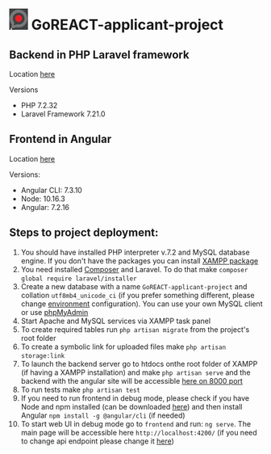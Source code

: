 # ![goreact.png](goreact.png)  GoREACT-applicant-project

## Backend in PHP Laravel framework

Location [here](backend)

Versions
* PHP 7.2.32
* Laravel Framework 7.21.0

## Frontend in Angular

Location [here](frontend)

Versions:
* Angular CLI: 7.3.10
* Node: 10.16.3
* Angular: 7.2.16

## Steps to project deployment:
1) You should have installed PHP interpreter v.7.2 and MySQL database engine. If you don't have the packages you can install [XAMPP package](https://www.apachefriends.org/download.html)
2) You need installed [Composer](https://getcomposer.org/download/) and Laravel. To do that make `composer global require laravel/installer`
3) Create a new database with a name `GoREACT-applicant-project` and collation `utf8mb4_unicode_ci` (if you prefer something different, please change [environment](backend/.env#L10) configuration). You can use your own MySQL client or use [phpMyAdmin](http://localhost/phpmyadmin/)
4) Start Apache and MySQL services via XAMPP task panel
5) To create required tables run `php artisan migrate` from the project's root folder
6) To create a symbolic link for uploaded files make `php artisan storage:link`
7) To launch the backend server go to htdocs onthe root folder of XAMPP (if having a XAMPP installation) and make `php artisan serve` and the backend with the angular site will be accessible [here on 8000 port](http://localhost:8000/)
8) To run tests make `php artisan test`
9) If you need to run frontend in debug mode, please check if you have Node and npm installed (can be downloaded [here](https://nodejs.org/en/)) and then install Angular `npm install -g @angular/cli` (if needed)
10) To start web UI in debug mode go to `frontend` and run: `ng serve`. The main page will be accessible here `http://localhost:4200/` (if you need to change api endpoint please change it [here](frontend/src/environments/environment.ts#L7))
